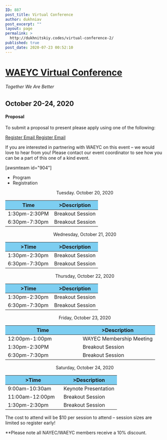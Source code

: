 ```yaml
---
ID: 887
post_title: Virtual Conference
author: dukhniav
post_excerpt: ""
layout: page
permalink: >
  http://dukhnitskiy.codes/virtual-conference-2/
published: true
post_date: 2020-07-23 00:52:10
---
```

<h1><a href="">WAEYC Virtual Conference</a></h1>		
			<h6>Together We Are Better</h6>		
			<h2>October 20-24, 2020</h2>		
				<h4>Proposal</h4>
																						<p><p>To submit a proposal to present please apply using one of the following:</p></p>
		<a href="https://www.eventbrite.com/e/2020-waeyc-call-for-proposals-tickets-108884454334" data-text="Register">
				Register
		</a>
		<a href="emailto:amandacardwell@frontier.com" data-text="Go!">
				Email
		</a>
		<a href="https://www.eventbrite.com/e/2020-waeyc-call-for-proposals-tickets-108884454334" data-text="Register">
				Register
		</a>
		<a href="emailto:amandacardwell@frontier.com" data-text="Go!">
				Email
		</a>
		<p>If you are interested in partnering with WAEYC on this event – we would love to hear from you! Please contact our event coordinator to see how you can be a part of this one of a kind event.</p>[awsmteam id="904"]		
		  <ul>
	    		      		<li>                                                        	      		 Program</li>
	      		      		<li>                                                        	      		 Registration</li>
	      	    		</ul>
		      												<p style="text-align: center;">Tuesday. October 20, 2020</p><table style="width: 100%;" cellspacing="5" cellpadding="5"><thead><tr><th style="background-color: #7dcef1; width: 50%;">Time</th><th style="background-color: #7dcef1; width: 50%;">&gt;Description</th></tr></thead><tbody><tr><td data-title="Time">1:30pm-2:30PM</td><td data-title="Description">Breakout Session</td></tr><tr><td data-title="Time">6:30pm-7:30pm</td><td data-title="Description">Breakout Session</td></tr></tbody></table><p style="text-align: center;">Wednesday, October 21, 2020</p><table style="width: 100%;" cellspacing="5" cellpadding="5"><thead><tr><th style="background-color: #7dcef1; width: 50%;">&gt;Time</th><th style="background-color: #7dcef1; width: 50%;">&gt;Description</th></tr></thead><tbody><tr><td data-title="Time">1:30pm-2:30pm</td><td data-title="Description">Breakout Session</td></tr><tr><td data-title="Time">6:30pm-7:30pm</td><td data-title="Description">Breakout Session</td></tr></tbody></table><p style="text-align: center;">Thursday, October 22, 2020</p><table style="width: 100%;" cellspacing="5" cellpadding="5"><thead><tr><th style="background-color: #7dcef1; width: 50%;">&gt;Time</th><th style="background-color: #7dcef1; width: 50%;">&gt;Description</th></tr></thead><tbody><tr><td data-title="Time">1:30pm-2:30pm</td><td data-title="Description">Breakout Session</td></tr><tr><td data-title="Time">6:30pm-7:30pm</td><td data-title="Description">Breakout Session</td></tr></tbody></table><p style="text-align: center;">Friday, October 23, 2020</p><table style="width: 100%;" cellspacing="5" cellpadding="5"><thead><tr><th style="background-color: #7dcef1; width: 50%;">Time</th><th style="background-color: #7dcef1; width: 50%;">&gt;Description</th></tr></thead><tbody><tr><td data-title="Time">12:00pm-1:00pm</td><td data-title="Description">WAYEC Membership Meeting</td></tr><tr><td data-title="Time">1:30pm-2:30PM</td><td data-title="Description">Breakout Session</td></tr><tr><td data-title="Time">6:30pm-7:30pm</td><td data-title="Description">Breakout Session</td></tr></tbody></table><p style="text-align: center;">Saturday, October 24, 2020</p><table style="width: 100%;" cellspacing="5" cellpadding="5"><thead><tr><th style="background-color: #7dcef1; width: 50%;">&gt;Time</th><th style="background-color: #7dcef1; width: 50%;">&gt;Description</th></tr></thead><tbody><tr><td data-title="Time">9:00am-10:30am</td><td data-title="Description">Keynote Presentation</td></tr><tr><td data-title="Time">11:00am-12:00pm</td><td data-title="Description">Breakout Session</td></tr><tr><td data-title="Time">1:30pm-2:30pm</td><td data-title="Description">Breakout Session</td></tr></tbody></table>							    			
		      												<p style="font-weight: 400;">The cost to attend will be $10 per session to attend – session sizes are limited so register early!</p><p style="font-weight: 400;">**Please note all NAYEC/WAEYC members receive a 10% discount.</p>
